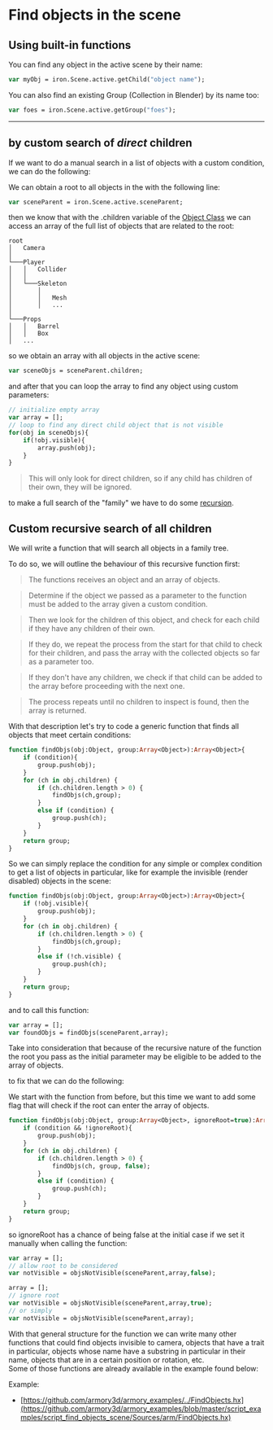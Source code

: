 # Find objects in the scene

## Using built-in functions

You can find any object in the active scene by their name:

```haxe
var myObj = iron.Scene.active.getChild("object name");
```

You can also find an existing Group (Collection in Blender) by its name too:

```haxe
var foes = iron.Scene.active.getGroup("foes");
```

---

## by custom search of _direct_ children

If we want to do a manual search in a list of objects with a custom condition, we can do the following:

We can obtain a root to all objects in the with the following line:

```haxe
var sceneParent = iron.Scene.active.sceneParent;
```

then we know that with the .children variable of the [Object Class](https://armory3d.org/manual/api/iron/object/Object.html) we can access an array of the full list of objects that are related to the root:   
```
root
│   Camera
│
└───Player
│   │   Collider
│   │
│   └───Skeleton
│       │   
│       │   Mesh
│       │   ...
│   
└───Props
│   │   Barrel
│   │   Box
│   ...
```
so we obtain an array with all objects in the active scene:
```haxe
var sceneObjs = sceneParent.children;
```
and after that you can loop the array to find any object using custom parameters:
```haxe
// initialize empty array
var array = [];
// loop to find any direct child object that is not visible
for(obj in sceneObjs){
    if(!obj.visible){
        array.push(obj);
    }
}
```
> This will only look for direct children, so if any child has children of their own, they will be ignored.

to make a full search of the "family" we have to do some [recursion](https://en.wikipedia.org/wiki/Recursion_(computer_science)).

## Custom recursive search of all children

We will write a function that will search all objects in a family tree.   

To do so, we will outline the behaviour of this recursive function first:  

> The functions receives an object and an array of objects.

> Determine if the object we passed as a parameter to the function must be added to the array given a custom condition.

> Then we look for the children of this object, and check for each child if they have any children of their own.   

>If they do, we repeat the process from the start for that child to check for their children, and pass the array with the collected objects so far as a parameter too.   

> If they don't have any children, we check if that child can be added to the array before proceeding with the next one. 

> The process repeats until no children to inspect is found, then the array is returned.

With that description let's try to code a generic function that finds all objects that meet certain conditions:

```haxe
function findObjs(obj:Object, group:Array<Object>):Array<Object>{
    if (condition){
        group.push(obj);
    }
    for (ch in obj.children) {
        if (ch.children.length > 0) {
            findObjs(ch,group);
        }
        else if (condition) {
            group.push(ch);
        }	
    }
    return group;
}
```

So we can simply replace the condition for any simple or complex condition to get a list of objects in particular, like for example the invisible (render disabled) objects in the scene:

```haxe
function findObjs(obj:Object, group:Array<Object>):Array<Object>{
    if (!obj.visible){
        group.push(obj);
    }
    for (ch in obj.children) {
        if (ch.children.length > 0) {
            findObjs(ch,group);
        }
        else if (!ch.visible) {
            group.push(ch);
        }	
    }
    return group;
}
```

and to call this function:

```haxe
var array = [];
var foundObjs = findObjs(sceneParent,array);
```

Take into consideration that because of the recursive nature of the function the root you pass as the initial parameter may be eligible to be added to the array of objects.

to fix that we can do the following:

We start with the function from before, but this time we want to add some flag that will check if the root can enter the array of objects.

```haxe
function findObjs(obj:Object, group:Array<Object>, ignoreRoot=true):Array<Object>{
    if (condition && !ignoreRoot){
        group.push(obj);
    } 
    for (ch in obj.children) {
        if (ch.children.length > 0) {
            findObjs(ch, group, false);
        }
        else if (condition) {
            group.push(ch);
        }
    }
    return group;
}
```

so ignoreRoot has a chance of being false at the initial case if we set it manually when calling the function:

```haxe
var array = [];
// allow root to be considered
var notVisible = objsNotVisible(sceneParent,array,false);

array = [];
// ignore root
var notVisible = objsNotVisible(sceneParent,array,true);
// or simply
var notVisible = objsNotVisible(sceneParent,array);
```

With that general structure for the function we can write many other functions that could find objects invisible to camera, objects that have a trait in particular, objects whose name have a substring in particular in their name, objects that are in a certain position or rotation, etc.   
Some of those functions are already available in the example found below:

Example:
- [https://github.com/armory3d/armory_examples/../FindObjects.hx](https://github.com/armory3d/armory_examples/blob/master/script_examples/script_find_objects_scene/Sources/arm/FindObjects.hx)

